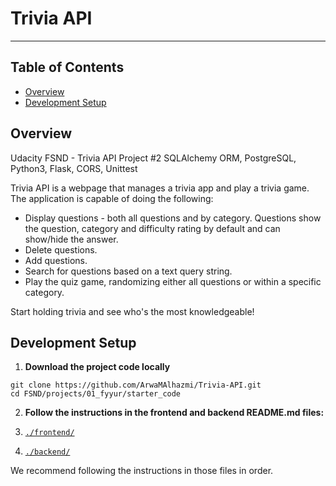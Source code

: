 # Trivia API
-----

## Table of Contents

* [Overview](#Overview)
* [Development Setup](#Development_Setup)

## Overview
Udacity FSND - Trivia API Project #2
SQLAlchemy ORM, PostgreSQL, Python3, Flask, CORS, Unittest

Trivia API is a webpage that manages a trivia app and play a trivia game. The application is capable of doing the following:

* Display questions - both all questions and by category. Questions show the question, category and difficulty rating by default and can show/hide the answer. 
* Delete questions.
* Add questions.
* Search for questions based on a text query string.
* Play the quiz game, randomizing either all questions or within a specific category. 

Start holding trivia and see who's the most knowledgeable!

## Development Setup
1. **Download the project code locally**
```
git clone https://github.com/ArwaMAlhazmi/Trivia-API.git
cd FSND/projects/01_fyyur/starter_code 
```
2. **Follow the instructions in the frontend and backend README.md files:**

 1. [`./frontend/`](./frontend/README.md)
 2. [`./backend/`](./backend/README.md)

 We recommend following the instructions in those files in order.